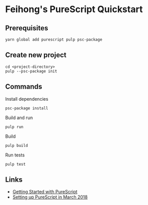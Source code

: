 # Feihong's PureScript Quickstart

## Prerequisites

    yarn global add purescript pulp psc-package

## Create new project

    cd <project-directory>
    pulp --psc-package init

## Commands

Install dependencies

    psc-package install

Build and run 

    pulp run

Build

    pulp build

Run tests

    pulp test


## Links

- [Getting Started with PureScript](https://github.com/purescript/documentation/blob/master/guides/Getting-Started.md#getting-started-with-purescript)
- [Setting up PureScript in March 2018](https://qiita.com/kimagure/items/570e6f2bbce5b4724564)
